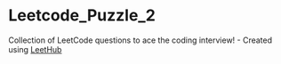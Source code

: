 # Leetcode_Puzzle_2
Collection of LeetCode questions to ace the coding interview! - Created using [LeetHub](https://github.com/QasimWani/LeetHub)
